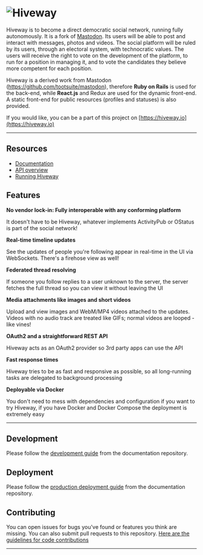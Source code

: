 ![Hiveway](https://i.imgur.com/SP8GYZW.png)
========

Hiveway is to become a direct democratic social network, running fully autonomously. It is a fork of [Mastodon](https://github.com/tootsuite/mastodon). Its users will be able to post and interact with messages, photos and videos. The social platform will be ruled by its users, through an electoral system, with technocratic values.  The users will receive the right to vote on the development of the platform, to run for a position in managing it, and to vote the candidates they believe more competent for each position.

Hiveway is a derived work from Mastodon (https://github.com/tootsuite/mastodon), therefore **Ruby on Rails** is used for the back-end, while **React.js** and Redux are used for the dynamic front-end. A static front-end for public resources (profiles and statuses) is also provided.

If you would like, you can be a part of this project on [https://hiveway.io](https://hiveway.io)


---

## Resources
- [Documentation](https://github.com/hiveway/docs/blob/master/README.md)
- [API overview](https://github.com/hiveway/docs/blob/master/API/API.md)
- [Running Hiveway](https://github.com/hiveway/docs/blob/master/Running/ProductionGuide.md)

## Features

**No vendor lock-in: Fully interoperable with any conforming platform**

It doesn't have to be Hiveway, whatever implements ActivityPub or OStatus is part of the social network!

**Real-time timeline updates**

See the updates of people you're following appear in real-time in the UI via WebSockets. There's a firehose view as well!

**Federated thread resolving**

If someone you follow replies to a user unknown to the server, the server fetches the full thread so you can view it without leaving the UI

**Media attachments like images and short videos**

Upload and view images and WebM/MP4 videos attached to the updates. Videos with no audio track are treated like GIFs; normal videos are looped - like vines!

**OAuth2 and a straightforward REST API**

Hiveway acts as an OAuth2 provider so 3rd party apps can use the API

**Fast response times**

Hiveway tries to be as fast and responsive as possible, so all long-running tasks are delegated to background processing

**Deployable via Docker**

You don't need to mess with dependencies and configuration if you want to try Hiveway, if you have Docker and Docker Compose the deployment is extremely easy

---

## Development

Please follow the [development guide](https://github.com/hiveway/docs/blob/master/Running/DevelopmentGuide.md) from the documentation repository.

## Deployment

Please follow the [production deployment guide](https://github.com/hiveway/docs/blob/master/Running/ProductionGuide.md) from the documentation repository.

## Contributing

You can open issues for bugs you've found or features you think are missing. You can also submit pull requests to this repository. [Here are the guidelines for code contributions](CONTRIBUTING.md)

---
